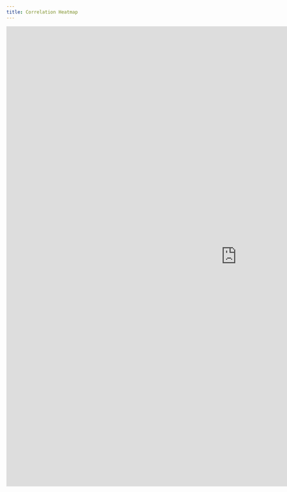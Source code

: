 ```yaml
---
title: Correlation Heatmap
---
```


<style>
@import url(http://fonts.googleapis.com/css?family=Yanone+Kaffeesatz:400,700);


</style>

<iframe width="1200" height="1200" frameborder="0" scrolling="no" src="https://plot.ly/~hpsilva/34.embed"></iframe>
